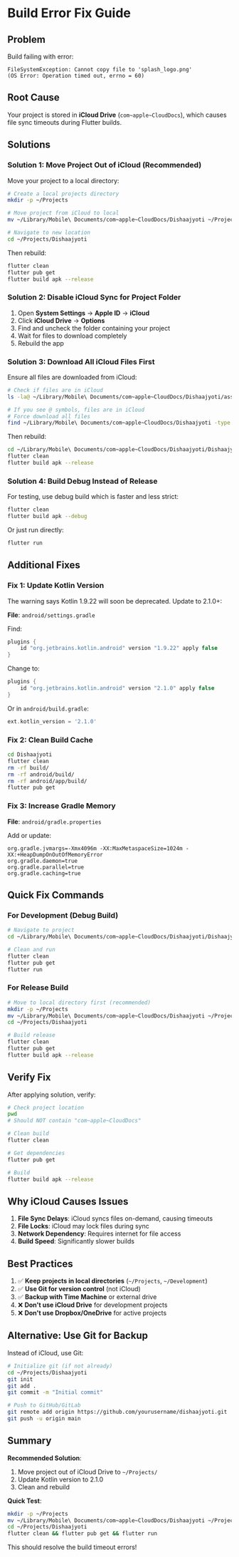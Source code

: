 # Build Error Fix Guide

## Problem
Build failing with error:
```
FileSystemException: Cannot copy file to 'splash_logo.png'
(OS Error: Operation timed out, errno = 60)
```

## Root Cause
Your project is stored in **iCloud Drive** (`com~apple~CloudDocs`), which causes file sync timeouts during Flutter builds.

## Solutions

### Solution 1: Move Project Out of iCloud (Recommended)

Move your project to a local directory:

```bash
# Create a local projects directory
mkdir -p ~/Projects

# Move project from iCloud to local
mv ~/Library/Mobile\ Documents/com~apple~CloudDocs/Dishaajyoti ~/Projects/

# Navigate to new location
cd ~/Projects/Dishaajyoti
```

Then rebuild:
```bash
flutter clean
flutter pub get
flutter build apk --release
```

### Solution 2: Disable iCloud Sync for Project Folder

1. Open **System Settings** → **Apple ID** → **iCloud**
2. Click **iCloud Drive** → **Options**
3. Find and uncheck the folder containing your project
4. Wait for files to download completely
5. Rebuild the app

### Solution 3: Download All iCloud Files First

Ensure all files are downloaded from iCloud:

```bash
# Check if files are in iCloud
ls -la@ ~/Library/Mobile\ Documents/com~apple~CloudDocs/Dishaajyoti/assets/images/

# If you see @ symbols, files are in iCloud
# Force download all files
find ~/Library/Mobile\ Documents/com~apple~CloudDocs/Dishaajyoti -type f -exec cat {} > /dev/null \;
```

Then rebuild:
```bash
cd ~/Library/Mobile\ Documents/com~apple~CloudDocs/Dishaajyoti/Dishaajyoti
flutter clean
flutter build apk --release
```

### Solution 4: Build Debug Instead of Release

For testing, use debug build which is faster and less strict:

```bash
flutter clean
flutter build apk --debug
```

Or just run directly:
```bash
flutter run
```

## Additional Fixes

### Fix 1: Update Kotlin Version

The warning says Kotlin 1.9.22 will soon be deprecated. Update to 2.1.0+:

**File**: `android/settings.gradle`

Find:
```gradle
plugins {
    id "org.jetbrains.kotlin.android" version "1.9.22" apply false
}
```

Change to:
```gradle
plugins {
    id "org.jetbrains.kotlin.android" version "2.1.0" apply false
}
```

Or in `android/build.gradle`:
```gradle
ext.kotlin_version = '2.1.0'
```

### Fix 2: Clean Build Cache

```bash
cd Dishaajyoti
flutter clean
rm -rf build/
rm -rf android/build/
rm -rf android/app/build/
flutter pub get
```

### Fix 3: Increase Gradle Memory

**File**: `android/gradle.properties`

Add or update:
```properties
org.gradle.jvmargs=-Xmx4096m -XX:MaxMetaspaceSize=1024m -XX:+HeapDumpOnOutOfMemoryError
org.gradle.daemon=true
org.gradle.parallel=true
org.gradle.caching=true
```

## Quick Fix Commands

### For Development (Debug Build)
```bash
# Navigate to project
cd ~/Library/Mobile\ Documents/com~apple~CloudDocs/Dishaajyoti/Dishaajyoti

# Clean and run
flutter clean
flutter pub get
flutter run
```

### For Release Build
```bash
# Move to local directory first (recommended)
mkdir -p ~/Projects
mv ~/Library/Mobile\ Documents/com~apple~CloudDocs/Dishaajyoti ~/Projects/
cd ~/Projects/Dishaajyoti

# Build release
flutter clean
flutter pub get
flutter build apk --release
```

## Verify Fix

After applying solution, verify:

```bash
# Check project location
pwd
# Should NOT contain "com~apple~CloudDocs"

# Clean build
flutter clean

# Get dependencies
flutter pub get

# Build
flutter build apk --release
```

## Why iCloud Causes Issues

1. **File Sync Delays**: iCloud syncs files on-demand, causing timeouts
2. **File Locks**: iCloud may lock files during sync
3. **Network Dependency**: Requires internet for file access
4. **Build Speed**: Significantly slower builds

## Best Practices

1. ✅ **Keep projects in local directories** (`~/Projects`, `~/Development`)
2. ✅ **Use Git for version control** (not iCloud)
3. ✅ **Backup with Time Machine** or external drive
4. ❌ **Don't use iCloud Drive** for development projects
5. ❌ **Don't use Dropbox/OneDrive** for active projects

## Alternative: Use Git for Backup

Instead of iCloud, use Git:

```bash
# Initialize git (if not already)
cd ~/Projects/Dishaajyoti
git init
git add .
git commit -m "Initial commit"

# Push to GitHub/GitLab
git remote add origin https://github.com/yourusername/dishaajyoti.git
git push -u origin main
```

## Summary

**Recommended Solution**:
1. Move project out of iCloud Drive to `~/Projects/`
2. Update Kotlin version to 2.1.0
3. Clean and rebuild

**Quick Test**:
```bash
mkdir -p ~/Projects
mv ~/Library/Mobile\ Documents/com~apple~CloudDocs/Dishaajyoti ~/Projects/
cd ~/Projects/Dishaajyoti
flutter clean && flutter pub get && flutter run
```

This should resolve the build timeout errors!
